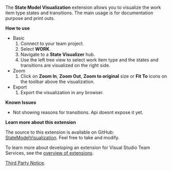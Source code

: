 
The **State Model Visualization** extension allows you to visualize the work item type states and transitions. The main usage is for documentation purpose and print outs.

**How to use**

- Basic
	1. Connect to your team project.
	2. Select **WORK**.
	3. Navigate to a **State Visualizer** hub.
	4. Use the left tree view to select work item type and the states and transitions are visualized on the right side.
- Zoom
	1. Click on **Zoom In**, **Zoom Out**, **Zoom to original** size or **Fit To** icons on the toolbar above the visualization.
- Export
	1. Export the visualization in any browser.

**Known Issues**

- Not showing reasons for transitions. Api doesnt expose it yet.

**Learn more about this extension**

The source to this extension is available on GitHub: [StateModelVisualization](https://github.com/melborp/StateModelVisualization). Feel free to take and modify.

To learn more about developing an extension for Visual Studio Team Services, see the [overview of extensions](https://www.visualstudio.com/en-us/integrate/extensions/overview).

[Third Party Notice](https://marketplace.visualstudio.com/_apis/public/gallery/publisher/taavi-koosaar/extension/StateModelVisualization/latest/assetbyname/ThirdPartyNotice.txt).
